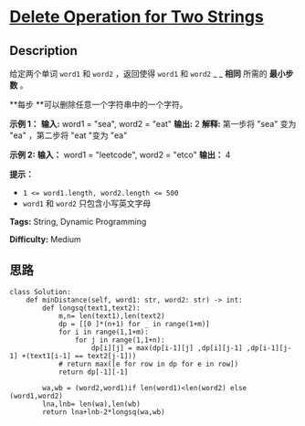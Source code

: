# [Delete Operation for Two Strings][title]

## Description

给定两个单词 `word1` 和 `word2` ，返回使得 `word1` 和  `word2` _ _ **相同** 所需的 **最小步数** 。

**每步  **可以删除任意一个字符串中的一个字符。



**示例 1：**
            **输入:** word1 = "sea", word2 = "eat"    **输出:** 2    **解释:** 第一步将 "sea" 变为 "ea" ，第二步将 "eat "变为 "ea"    

**示例  2:**
            **输入：** word1 = "leetcode", word2 = "etco"    **输出：** 4    



**提示：**

  * `1 <= word1.length, word2.length <= 500`
  * `word1` 和 `word2` 只包含小写英文字母


**Tags:** String, Dynamic Programming

**Difficulty:** Medium

## 思路

``` python3
class Solution:
    def minDistance(self, word1: str, word2: str) -> int:
        def longsq(text1,text2):
            m,n= len(text1),len(text2)
            dp = [[0 ]*(n+1) for _ in range(1+m)]
            for i in range(1,1+m):
                for j in range(1,1+n):
                    dp[i][j] = max(dp[i-1][j] ,dp[i][j-1] ,dp[i-1][j-1] +(text1[i-1] == text2[j-1]))
            # return max([e for row in dp for e in row]) 
            return dp[-1][-1]

        wa,wb = (word2,word1)if len(word1)<len(word2) else (word1,word2)      
        lna,lnb= len(wa),len(wb)
        return lna+lnb-2*longsq(wa,wb)                   
```

[title]: https://leetcode-cn.com/problems/delete-operation-for-two-strings
